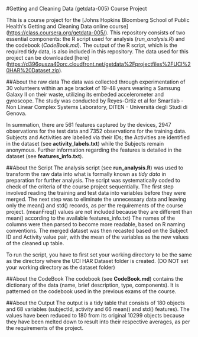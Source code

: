 #Getting and Cleaning Data (getdata-005) Course Project

This is a course project for the [Johns Hopkins Bloomberg School of Public Health's Getting and Cleaning Data online course] (https://class.coursera.org/getdata-005/). This repository consists of two essential components: the R script used for analysis (*run_analysis.R*) and the codebook (*CodeBook.md*). The output of the R script, which is the required tidy data, is also included in this repository. The data used for this project can be downloaded [here] (https://d396qusza40orc.cloudfront.net/getdata%2Fprojectfiles%2FUCI%20HAR%20Dataset.zip).

##About the raw data
The data was collected through experimentation of 30 volunteers within an age bracket of 19-48 years wearing a Samsung Galaxy II on their waste, utilizing its embeded accelerometer and gyroscope. The study was conducted by Reyes-Ortiz et al for Smartlab - Non Linear Complex Systems Laboratory, DITEN - Università degli Studi di Genova.

In summation, there are 561 features captured by the devices, 2947 observations for the test data and 7352 observations for the training data. Subjects and Activities are labelled via their IDs; the Activities are identified in the dataset (see **activity_labels.txt**) while the Subjects remain anonymous. Further information regarding the features is detailed in the dataset (see **features_info.txt**).

##About the Script
The analysis script (see **run_analysis.R**) was used to transform the raw data into what is formally known as *tidy data* in preparation for further analysis. The script was systematically coded to check of the criteria of the course project sequentially. The first step involved reading the training and test data into variables before they were merged. The next step was to eliminate the unnecessary data and leaving only the mean() and std() records, as per the requirements of the course project. (meanFreq() values are not included because they are different than mean() according to the available features_info.txt) The names of the columns were then parsed to become more readable, based on R naming conventions. The merged dataset was then recasted based on the Subject ID and Activity value pair, with the mean of the variables as the new values of the cleaned up table.

To run the script, you have to first set your working directory to be the same as the directory where the UCI HAR Dataset folder is created. (DO NOT set your working directory as the dataset folder)

##About the CodeBook
The codebook (see **CodeBook.md**) contains the dictionary of the data (name, brief description, type, components). It is patterned on the codebook used in the previous exams of the course.

##About the Output
The output is a tidy table that consists of 180 objects and 68 variables (subjectId, activity and 66 mean() and std() features). The values have been reduced to 180 from its original 10299 objects because they have been melted down to result into their respective averages, as per the requirements of the project.

